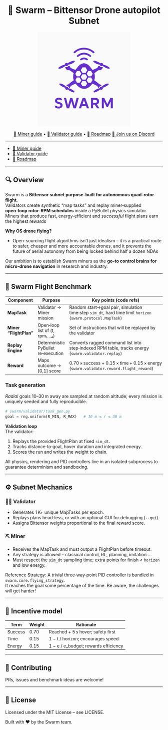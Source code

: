 <div align="center">
  <h1>🐝 <strong>Swarm</strong> – Bittensor Drone autopilot Subnet</h1>
  <img src="swarm/assets/swarm.png" alt="Swarm"  width="300">
  <p>
    <a href="docs/miner.md">🚀 Miner guide</a> &bull;
    <a href="docs/validator.md">🔐 Validator guide</a> &bull;
    <a href="docs/roadmap.md">🔐 Roadmap</a>
    <a href="https://discord.com/channels/799672011265015819/1385341501130801172">💬 Join us on Discord</a>
  </p>
</div>
<hr>

- [🚀 Miner guide](docs/miner.md)
- [🔐 Validator guide](docs/validator.md)
- [🔐 Roadmap](docs/roadmap.md)
---

## 🔍 Overview
Swarm is a **Bittensor subnet purpose‑built for autonomous quad‑rotor flight**.  
Validators create synthetic “map tasks” and replay miner‑supplied **open‑loop rotor‑RPM schedules** inside a PyBullet physics simulator.  
Miners that produce fast, energy‑efficient and *successful* flight plans earn the highest rewards

**Why OS drone flying?**

- Open-sourcing flight algorithms isn’t just idealism – it is a practical route to safer, cheaper and more accountable drones, and it prevents the future of aerial autonomy from being locked behind half a dozen NDAs

Our ambition is to establish Swarm miners as the **go‑to control brains for micro‑drone navigation** in research and industry.

---

## 🛞 Swarm Flight Benchmark

| Component             | Purpose                           | Key points (code refs)                                                      |
|-----------------------|-----------------------------------|------------------------------------------------------------------------------|
| **MapTask**           | Validator → Miner mission         | Random start→goal pair, simulation time‑step `sim_dt`, hard time limit `horizon` (`swarm.protocol.MapTask`) |
| **Miner “FlightPlan”**| Open‑loop list of (t, rpm₁…₄)     | Set of instructions that will be replayed by the validator |
| **Replay Engine**     | Deterministic PyBullet re‑execution | Converts ragged command list into step‑indexed RPM table, tracks energy (`swarm.validator.replay`) |
| **Reward**            | Maps outcome → [0,1] score        | 0.70 × success + 0.15 × time + 0.15 × energy (`swarm.validator.reward.flight_reward`) |

### Task generation

*Radial* goals 10–30 m away are sampled at random altitude; every mission is uniquely seeded and fully reproducible.

```python
# swarm/validator/task_gen.py
goal = rng.uniform(R_MIN, R_MAX)   # 10 m ≤ r ≤ 30 m
```

**Validation loop**  
The validator:

1. Replays the provided FlightPlan at fixed `sim_dt`.
2. Tracks distance‑to‑goal, hover duration and integrated energy.
3. Scores the run and writes the weight to chain.

All physics, rendering and PID controllers live in an isolated subprocess to guarantee determinism and sandboxing.

---

## ⚙️ Subnet Mechanics

### 🧑‍🏫 Validator

- Generates 1 K+ unique MapTasks per epoch.  
- Replays plans head‑less, or with an optional GUI for debugging (`--gui`).  
- Assigns Bittensor weights proportional to the final reward score.

### ⛏️ Miner

- Receives the MapTask and must output a FlightPlan before timeout.  
- Any strategy is allowed – classical control, RL, planning, imitation …  
- Must respect the `sim_dt` sampling time; extra points for finish < `horizon` and low energy.

Reference Strategy: A trivial three‑way‑point PID controller is bundled in `swarm.core.flying_strategy`.  
It reaches the goal some percentage of the time. Be aware, the challenges will get harder!

---

## 🎯 Incentive model

| Term        | Weight | Rationale                               |
|-------------|--------|-----------------------------------------|
| Success     | 0.70   | Reached + 5 s hover; safety first       |
| Time        | 0.15   | 1 − t / horizon; encourages speed       |
| Energy      | 0.15   | 1 − e / e_budget; rewards efficiency    |

---

## 🤝 Contributing
PRs, issues and benchmark ideas are welcome!  

---

## 📜 License
Licensed under the MIT License – see LICENSE.

Built with ❤️ by the Swarm team.
